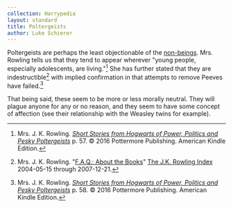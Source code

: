 ```yaml
---
collection: Harrypedia
layout: standard
title: Poltergeists
author: Luke Schierer
---
```


Poltergeists are perhaps the least objectionable of the
[non-beings](../). Mrs. Rowling tells us that they
tend to appear wherever "young people, especially adolescents, are
living."[^211022-1] She has further stated that they are
indestructible[^211022-2] with implied confirmation in that attempts to remove
Peeves have failed.[^211022-3]

That being said, these seem to be more or less morally neutral. They will
plague anyone for any or no reason, and they seem to have some concept of
affection (see their relationship with the Weasley twins for example).

[^211022-2]:
    Mrs. J. K. Rowling.
    "[F.A.Q.: About the Books](https://www.rowlingindex.org/work/faq1web/)"
    [The J.K. Rowling Index](https://www.rowlingindex.org) 2004-05-15 through
    2007-12-21.

[^211022-3]:
    Mrs. J. K. Rowling.
    _[Short Stories from Hogwarts of Power, Politics and Pesky
    Poltergeists](https://www.goodreads.com/book/show/31538614-short-stories-from-hogwarts-of-power-politics-and-pesky-poltergeists)_
    p. 58. © 2016 Pottermore Publishing. American Kindle Edition.

[^211022-1]:
    Mrs. J. K. Rowling.
    _[Short Stories from Hogwarts of Power, Politics and Pesky
    Poltergeists](https://www.goodreads.com/book/show/31538614-short-stories-from-hogwarts-of-power-politics-and-pesky-poltergeists)_
    p. 57. © 2016 Pottermore Publishing. American Kindle Edition.
